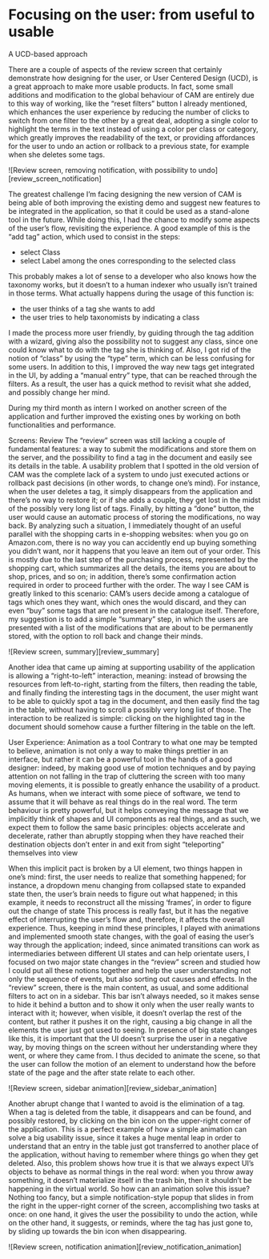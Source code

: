 # Focusing on the user: from useful to usable

A UCD-based approach

There are a couple of aspects of the review screen that certainly demonstrate how designing for the user, or User Centered Design (UCD), is a great approach to make more usable products. In fact, some small additions and modification to the global behaviour of CAM are entirely due to this way of working, like the “reset filters” button I already mentioned, which enhances the user experience by reducing the number of clicks to switch from one filter to the other by a great deal, adopting a single color to highlight the terms in the text instead of using a color per class or category, which greatly improves the readability of the text, or providing affordances for the user to undo an action or rollback to a previous state, for example when she deletes some tags.

![Review screen, removing notification, with possibility to undo][review_screen_notification]

The greatest challenge I’m facing designing the new version of CAM is being able of both improving the existing demo and suggest new features to be integrated in the application, so that it could be used as a stand-alone tool in the future. While doing this, I had the chance to modify some aspects of the user’s flow, revisiting the experience. A good example of this is the “add tag” action, which used to consist in the steps:

 - select Class
 - select Label among the ones corresponding to the selected class

This probably makes a lot of sense to a developer who also knows how the taxonomy works, but it doesn’t to a human indexer who usually isn’t trained in those terms. What actually happens during the usage of this function is:

 - the user thinks of a tag she wants to add
 - the user tries to help taxonomists by indicating a class

I made the process more user friendly, by guiding through the tag addition with a wizard, giving also the possibility not to suggest any class, since one could know what to do with the tag she is thinking of. Also, I got rid of the notion of “class” by using the “type” term, which can be less confusing for some users. In addition to this, I improved the way new tags get integrated in the UI, by adding a “manual entry” type, that can be reached through the filters. As a result, the user has a quick method to revisit what she added, and possibly change her mind.

During my third month as intern I worked on another screen of the application and further improved the existing ones by working on both functionalities and performance. 

Screens: Review
The “review” screen was still lacking a couple of fundamental features: a way to submit the modifications and store them on the server, and the possibility to find a tag in the document and easily see its details in the table. A usability problem that I spotted in the old version of CAM was the complete lack of a system to undo just executed actions or rollback past decisions (in other words, to change one’s mind). For instance, when the user deletes a tag, it simply disappears from the application and there’s no way to restore it; or if she adds a couple, they get lost in the midst of the possibly very long list of tags. Finally, by hitting a “done” button, the user would cause an automatic process of storing the modifications, no way back. By analyzing such a situation, I immediately thought of an useful parallel with the shopping carts in e-shopping websites: when you go on Amazon.com, there is no way you can accidently end up buying something you didn’t want, nor it happens that you leave an item out of your order. This is mostly due to the last step of the purchasing process, represented by the shopping cart, which summarizes all the details, the items you are about to shop, prices, and so on; in addition, there’s some confirmation action required in order to proceed further with the order. 
The way I see CAM is greatly linked to this scenario: CAM’s users decide among a catalogue of tags which ones they want, which ones the would discard, and they can even “buy” some tags that are not present in the catalogue itself. Therefore, my suggestion is to add a simple “summary” step, in which the users are presented with a list of the modifications that are about to be permanently stored, with the option to roll back and change their minds.

![Review screen, summary][review_summary]

Another idea that came up aiming at supporting usability of the application is allowing a “right-to-left” interaction, meaning: instead of browsing the resources from left-to-right, starting from the filters, then reading the table, and finally finding the interesting tags in the document, the user might want to be able to quickly spot a tag in the document, and then easily find the tag in the table, without having to scroll a possibly very long list of those. 
The interaction to be realized is simple: clicking on the highlighted tag in the document should somehow cause a further filtering in the table on the left.

User Experience: Animation as a tool
Contrary to what one may be tempted to believe, animation is not only a way to make things prettier in an interface, but rather it can be a powerful tool in the hands of a good designer: indeed, by making good use of motion techniques and by paying attention on not falling in the trap of cluttering the screen with too many moving elements, it is possible to greatly enhance the usability of a product. 
As humans, when we interact with some piece of software, we tend to assume that it will behave as real things do in the real word. The term behaviour is pretty powerful, but it helps conveying the message that we implicitly think of shapes and UI components as real things, and as such, we expect them to follow the same basic principles: 
objects accelerate and decelerate, rather than abruptly stopping when they have reached their destination
objects don’t enter in and exit from sight “teleporting” themselves into view

When this implicit pact is broken by a UI element, two things happen in one’s mind:
first, the user needs to realize that something happened; for instance, a dropdown menu changing from collapsed state to expanded state
then, the user’s brain needs to figure out what happened; in this example, it needs to reconstruct all the missing ‘frames’, in order to figure out the change of state
This process is really fast, but it has the negative effect of interrupting the user’s flow and, therefore, it affects the overall experience. 
Thus, keeping in mind these principles, I played with animations and implemented smooth state changes, with the goal of easing the user’s way through the application; indeed, since animated transitions can work as intermediaries between different UI states and can help orientate users, I focused on two major state changes in the “review” screen and studied how I could put all these notions together and help the user understanding not only the sequence of events, but also sorting out causes and effects. 
In the “review” screen, there is the main content, as usual, and some additional filters to act on in a sidebar. This bar isn’t always needed, so it makes sense to hide it behind a button and to show it only when the user really wants to interact with it; however, when visible, it doesn’t overlap the rest of the content, but rather it pushes it on the right, causing a big change in all the elements the user just got used to seeing. In presence of big state changes like this, it is important that the UI doesn’t surprise the user in a negative way, by moving things on the screen without her understanding where they went, or where they came from. I thus decided to animate the scene, so that the user can follow the motion of an element to understand how the before state of the page and the after state relate to each other.

![Review screen, sidebar animation][review_sidebar_animation]

Another abrupt change that I wanted to avoid is the elimination of a tag. When a tag is deleted from the table, it disappears and can be found, and possibly restored, by clicking on the bin icon on the upper-right corner of the application. This is a perfect example of how a simple animation can solve a big usability issue, since it takes a huge mental leap in order to understand that an entry in the table just got transferred to another place of the application, without having to remember where things go when they get deleted. Also, this problem shows how true it is that we always expect UI’s objects to behave as normal things in the real word: when you throw away something, it doesn’t materialize itself in the trash bin, then it shouldn’t be happening in the virtual world. So how can an animation solve this issue? Nothing too fancy, but a simple notification-style popup that slides in from the right in the upper-right corner of the screen, accomplishing two tasks at once: on one hand, it gives the user the possibility to undo the action, while on the other hand, it suggests, or reminds, where the tag has just gone to, by sliding up towards the bin icon when disappearing.

![Review screen, notification  animation][review_notification_animation]


